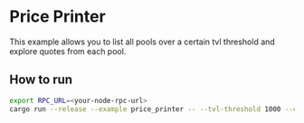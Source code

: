 # Price Printer

This example allows you to list all pools over a certain tvl threshold and explore
quotes from each pool.

## How to run

```bash
export RPC_URL=<your-node-rpc-url>
cargo run --release --example price_printer -- --tvl-threshold 1000 --chain <ethereum | base | unichain | worldchain>
```
